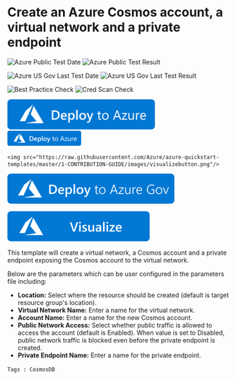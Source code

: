 # Create an Azure Cosmos account, a virtual network and a private endpoint

![Azure Public Test Date](https://azurequickstartsservice.blob.core.windows.net/badges/quickstarts/microsoft.documentdb/cosmosdb-private-endpoint/PublicLastTestDate.svg)
![Azure Public Test Result](https://azurequickstartsservice.blob.core.windows.net/badges/quickstarts/microsoft.documentdb/cosmosdb-private-endpoint/PublicDeployment.svg)

![Azure US Gov Last Test Date](https://azurequickstartsservice.blob.core.windows.net/badges/quickstarts/microsoft.documentdb/cosmosdb-private-endpoint/FairfaxLastTestDate.svg)
![Azure US Gov Last Test Result](https://azurequickstartsservice.blob.core.windows.net/badges/quickstarts/microsoft.documentdb/cosmosdb-private-endpoint/FairfaxDeployment.svg)

![Best Practice Check](https://azurequickstartsservice.blob.core.windows.net/badges/quickstarts/microsoft.documentdb/cosmosdb-private-endpoint/BestPracticeResult.svg)
![Cred Scan Check](https://azurequickstartsservice.blob.core.windows.net/badges/quickstarts/microsoft.documentdb/cosmosdb-private-endpoint/CredScanResult.svg)

[![Deploy To Azure](https://raw.githubusercontent.com/Azure/azure-quickstart-templates/master/1-CONTRIBUTION-GUIDE/images/deploytoazure.svg?sanitize=true)](https://portal.azure.com/#create/Microsoft.Template/uri/https%3A%2F%2Fraw.githubusercontent.com%2FAzure%2Fazure-quickstart-templates%2Fmaster%2Fquickstarts%2Fmicrosoft.documentdb%2Fcosmosdb-private-endpoint%2Fazuredeploy.json)  
    <img src="https://raw.githubusercontent.com/Azure/azure-quickstart-templates/master/1-CONTRIBUTION-GUIDE/images/deploytoazure.png"/>

    <img src="https://raw.githubusercontent.com/Azure/azure-quickstart-templates/master/1-CONTRIBUTION-GUIDE/images/visualizebutton.png"/>

[![Deploy To Azure US Gov](https://raw.githubusercontent.com/Azure/azure-quickstart-templates/master/1-CONTRIBUTION-GUIDE/images/deploytoazuregov.svg?sanitize=true)](https://portal.azure.us/#create/Microsoft.Template/uri/https%3A%2F%2Fraw.githubusercontent.com%2FAzure%2Fazure-quickstart-templates%2Fmaster%2Fquickstarts%2Fmicrosoft.documentdb%2Fcosmosdb-private-endpoint%2Fazuredeploy.json)

[![Visualize](https://raw.githubusercontent.com/Azure/azure-quickstart-templates/master/1-CONTRIBUTION-GUIDE/images/visualizebutton.svg?sanitize=true)](http://armviz.io/#/?load=https%3A%2F%2Fraw.githubusercontent.com%2FAzure%2Fazure-quickstart-templates%2Fmaster%2Fquickstarts%2Fmicrosoft.documentdb%2Fcosmosdb-private-endpoint%2Fazuredeploy.json)

This template will create a virtual network, a Cosmos account and a private endpoint exposing the Cosmos account to the virtual network.

Below are the parameters which can be user configured in the parameters file including:

- **Location:** Select where the resource should be created (default is target resource group's location).
- **Virtual Network Name:** Enter a name for the virtual network.
- **Account Name:** Enter a name for the new Cosmos account.
- **Public Network Access:** Select whether public traffic is allowed to access the account (default is Enabled). When value is set to Disabled, public network traffic is blocked even before the private endpoint is created.
- **Private Endpoint Name:** Enter a name for the private endpoint.

`Tags : CosmosDB`

